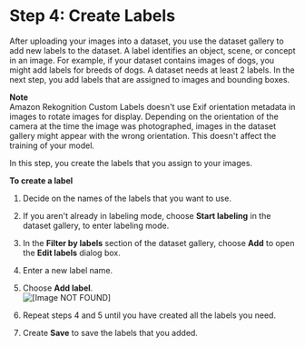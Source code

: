 # Step 4: Create Labels<a name="gs-create-labels"></a>

After uploading your images into a dataset, you use the dataset gallery to add new labels to the dataset\. A label identifies an object, scene, or concept in an image\. For example, if your dataset contains images of dogs, you might add labels for breeds of dogs\. A dataset needs at least 2 labels\. In the next step, you add labels that are assigned to images and bounding boxes\. 

**Note**  
Amazon Rekognition Custom Labels doesn't use Exif orientation metadata in images to rotate images for display\. Depending on the orientation of the camera at the time the image was photographed, images in the dataset gallery might appear with the wrong orientation\. This doesn't affect the training of your model\.

In this step, you create the labels that you assign to your images\.

**To create a label**

1. Decide on the names of the labels that you want to use\.

1. If you aren't already in labeling mode, choose **Start labeling** in the dataset gallery, to enter labeling mode\. 

1. In the **Filter by labels** section of the dataset gallery, choose **Add** to open the **Edit labels** dialog box\.

1. Enter a new label name\.

1. Choose **Add label**\.  
![\[Image NOT FOUND\]](http://docs.aws.amazon.com/rekognition/latest/customlabels-dg/images/create-label.png)

1. Repeat steps 4 and 5 until you have created all the labels you need\. 

1. Create **Save** to save the labels that you added\.